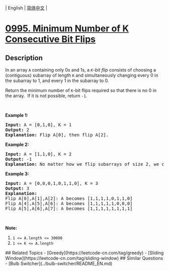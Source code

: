 
| English | [简体中文](README.md) |
# [0995. Minimum Number of K Consecutive Bit Flips](https://leetcode-cn.com/problems/minimum-number-of-k-consecutive-bit-flips/)
## Description
<p>In an array <code>A</code> containing only 0s and 1s, a <i><code>K</code>-bit flip&nbsp;</i>consists of choosing a (contiguous) subarray of length <code>K</code> and simultaneously changing every 0 in the subarray to 1, and every 1 in the subarray to 0.</p>

<p>Return the minimum number of <code>K</code>-bit flips required so that there is no 0 in the array.&nbsp; If it is not possible, return <code>-1</code>.</p>

<p>&nbsp;</p>

<p><strong>Example 1:</strong></p>

<pre>
<strong>Input: </strong>A = <span id="example-input-1-1">[0,1,0]</span>, K = <span id="example-input-1-2">1</span>
<strong>Output: </strong><span id="example-output-1">2</span>
<strong>Explanation: </strong>Flip A[0], then flip A[2].
</pre>

<div>
<p><strong>Example 2:</strong></p>

<pre>
<strong>Input: </strong>A = <span id="example-input-2-1">[1,1,0]</span>, K = <span id="example-input-2-2">2</span>
<strong>Output: </strong><span id="example-output-2">-1</span>
<strong>Explanation:</strong>&nbsp;No matter how we flip subarrays of size 2, we can&#39;t make the array become [1,1,1].
</pre>

<div>
<p><strong>Example 3:</strong></p>

<pre>
<strong>Input: </strong>A = <span id="example-input-3-1">[0,0,0,1,0,1,1,0]</span>, K = <span id="example-input-3-2">3</span>
<strong>Output: </strong><span id="example-output-3">3</span>
<strong>Explanation:</strong>
Flip A[0],A[1],A[2]:&nbsp;A becomes [1,1,1,1,0,1,1,0]
Flip A[4],A[5],A[6]:&nbsp;A becomes [1,1,1,1,1,0,0,0]
Flip A[5],A[6],A[7]:&nbsp;A becomes [1,1,1,1,1,1,1,1]
</pre>

<p>&nbsp;</p>
</div>
</div>

<p><strong>Note:</strong></p>

<ol>
	<li><code>1 &lt;= A.length &lt;=&nbsp;30000</code></li>
	<li><code>1 &lt;= K &lt;= A.length</code></li>
</ol>
## Related Topics
- [Greedy](https://leetcode-cn.com/tag/greedy)
- [Sliding Window](https://leetcode-cn.com/tag/sliding-window)
## Similar Questions
- [Bulb Switcher](../bulb-switcher/README_EN.md)
